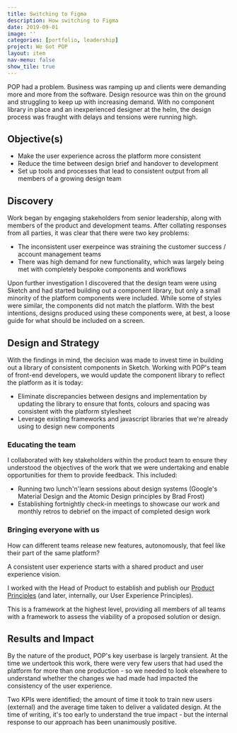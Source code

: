 ```yaml
---
title: Switching to Figma
description: How switching to Figma 
date: 2019-09-01
image: ''
categories: [portfolio, leadership]
project: We Got POP
layout: item
nav-menu: false
show_tile: true
---
```


POP had a problem. Business was ramping up and clients were demanding more and more from the software. Design resource was thin on the ground and struggling to keep up with increasing demand. With no component library in place and an inexperienced designer at the helm, the design process was fraught with delays and tensions were running high. 

## Objective(s)

* Make the user experience across the platform more consistent
* Reduce the time between design brief and handover to development
* Set up tools and processes that lead to consistent output from all members of a growing design team

## Discovery
Work began by engaging stakeholders from senior leadership, along with members of the product and development teams. After collating responses from all parties, it was clear that there were two key problems: 

* The inconsistent user exerpeince was straining the customer success / account management teams
* There was high demand for new functionality, which was largely being met with completely bespoke components and workflows

Upon further investigation I discovered that the design team were using Sketch and had started building out a component library, but only a small minority of the platform components were included. While some of styles were similar, the components did not match the platform. With the best intentions, designs produced using these components were, at best, a loose guide for what should be included on a screen. 

## Design and Strategy
With the findings in mind, the decision was made to invest time in building out a library of consistent components in Sketch. Working with POP's team of front-end developers, we would update the component library to reflect the platform as it is today:

* Eliminate discrepancies between designs and implementation by updating the library to ensure that fonts, colours and spacing was consistent with the platform stylesheet 
* Leverage existing frameworks and javascript libraries that we're already using to design new components

### Educating the team
I collaborated with key stakeholders within the product team to ensure they understood the objectives of the work that we were undertaking and enable opportunities for them to provide feedback. This included: 

* Running two lunch'n'learn sessions about design systems (Google's Material Design and the Atomic Design principles by Brad Frost)
* Establishing fortnightly check-in meetings to showcase our work and monthly retros to debrief on the impact of completed design work 

### Bringing everyone with us
How can different teams release new features, autonomously, that feel like their part of the same platform? 

A consistent user experience starts with a shared product and user experience vision. 

I worked with the Head of Product to establish and publish our [Product Principles](https://medium.com/we-got-pop-design/product-principles-at-pop-448ed2f9b28c) (and later, internally, our User Experience Principles). 

This is a framework at the highest level, providing all members of all teams with a framework to assess the viability of a proposed solution or design. 

## Results and Impact
By the nature of the product, POP's key userbase is largely transient. At the time we undertook this work, there were very few users that had used the platform for more than one production - so we needed to look elsewhere to understand whether the changes we had made had impacted the consistency of the user experience. 

Two KPIs were identified; the amount of time it took to train new users (external) and the average time taken to deliver a validated design. At the time of writing, it's too early to understand the true impact - but the internal response to our approach has been unanimously positive. 
